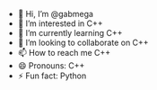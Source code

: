 - 👋 Hi, I’m @gabmega
- 👀 I’m interested in C++
- 🌱 I’m currently learning C++
- 💞️ I’m looking to collaborate on C++
- 📫 How to reach me C++
- 😄 Pronouns: C++
- ⚡ Fun fact: Python

<!---
gabmega/gabmega is a ✨ special ✨ repository because its `README.md` (this file) appears on your GitHub profile.
You can click the Preview link to take a look at your changes.
--->
